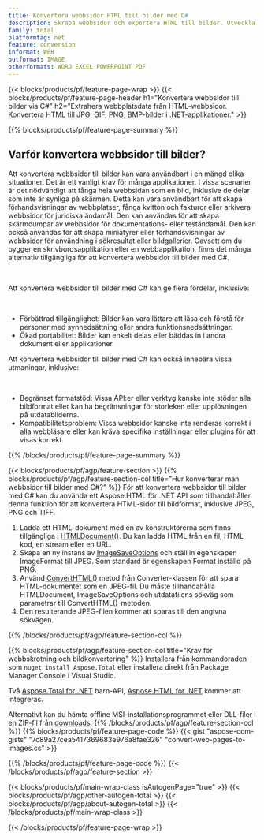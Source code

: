 ```yaml
---
title: Konvertera webbsidor HTML till bilder med C#
description: Skrapa webbsidor och exportera HTML till bilder. Utveckla .NET-applikationer för att skrapa webbplatsdata till JPEG, PNG, GIF, BMP etc. 
family: total
platformtag: net
feature: conversion
informat: WEB
outformat: IMAGE
otherformats: WORD EXCEL POWERPOINT PDF
---
```

{{< blocks/products/pf/feature-page-wrap >}}
{{< blocks/products/pf/feature-page-header h1="Konvertera webbsidor till bilder via C#" h2="Extrahera webbplatsdata från HTML-webbsidor. Konvertera HTML till JPG, GIF, PNG, BMP-bilder i .NET-applikationer." >}}

{{% blocks/products/pf/feature-page-summary %}}

<h2 class="heading-border">Varför konvertera webbsidor till bilder?</h2>
<p>Att konvertera webbsidor till bilder kan vara användbart i en mängd olika situationer. Det är ett vanligt krav för många applikationer. I vissa scenarier är det nödvändigt att fånga hela webbsidan som en bild, inklusive de delar som inte är synliga på skärmen. Detta kan vara användbart för att skapa förhandsvisningar av webbplatser, fånga kvitton och fakturor eller arkivera webbsidor för juridiska ändamål. Den kan användas för att skapa skärmdumpar av webbsidor för dokumentations- eller teständamål. Den kan också användas för att skapa miniatyrer eller förhandsvisningar av webbsidor för användning i sökresultat eller bildgallerier. Oavsett om du bygger en skrivbordsapplikation eller en webbapplikation, finns det många alternativ tillgängliga för att konvertera webbsidor till bilder med C#.</p><br />

<p>Att konvertera webbsidor till bilder med C# kan ge flera fördelar, inklusive:</p><br />
<ul>
<li>Förbättrad tillgänglighet: Bilder kan vara lättare att läsa och förstå för personer med synnedsättning eller andra funktionsnedsättningar.</li>
<li>Ökad portabilitet: Bilder kan enkelt delas eller bäddas in i andra dokument eller applikationer.</li>
</ul>
<p>Att konvertera webbsidor till bilder med C# kan också innebära vissa utmaningar, inklusive:</p><br />
<ul>
<li>Begränsat formatstöd: Vissa API:er eller verktyg kanske inte stöder alla bildformat eller kan ha begränsningar för storleken eller upplösningen på utdatabilderna.</li>
<li>Kompatibilitetsproblem: Vissa webbsidor kanske inte renderas korrekt i alla webbläsare eller kan kräva specifika inställningar eller plugins för att visas korrekt.</li>
</ul>
{{% /blocks/products/pf/feature-page-summary  %}}

{{< blocks/products/pf/agp/feature-section >}}
{{% blocks/products/pf/agp/feature-section-col title="Hur konverterar man webbsidor till bilder med C#?" %}}
För att konvertera webbsidor till bilder med C# kan du använda ett Aspose.HTML för .NET API som tillhandahåller denna funktion för att konvertera HTML-sidor till bildformat, inklusive JPEG, PNG och TIFF.</p>

1. Ladda ett HTML-dokument med en av konstruktörerna som finns tillgängliga i [HTMLDocument()](https://reference.aspose.com/html/net/aspose.html/htmldocument/). Du kan ladda HTML från en fil, HTML-kod, en stream eller en URL.
2. Skapa en ny instans av [ImageSaveOptions](https://reference.aspose.com/html/net/aspose.html.saving/imagesaveoptions/) och ställ in egenskapen ImageFormat till JPEG. Som standard är egenskapen Format inställd på PNG.
3. Använd [ConvertHTML()](https://reference.aspose.com/html/net/aspose.html.converters/converter/converthtml/) metod från Converter-klassen för att spara HTML-dokumentet som en JPEG-fil. Du måste tillhandahålla HTMLDocument, ImageSaveOptions och utdatafilens sökväg som parametrar till ConvertHTML()-metoden.
4. Den resulterande JPEG-filen kommer att sparas till den angivna sökvägen.
 
{{% /blocks/products/pf/agp/feature-section-col %}}

{{% blocks/products/pf/agp/feature-section-col title="Krav för webbskrotning och bildkonvertering" %}}
Installera från kommandoraden som ```nuget install Aspose.Total``` eller installera direkt från Package Manager Console i Visual Studio.

Två [Aspose.Total for .NET](https://products.aspose.com/total/net/) barn-API, [Aspose.HTML for .NET](https://products.aspose.com/html/net/) kommer att integreras.

Alternativt kan du hämta offline MSI-installationsprogrammet eller DLL-filer i en ZIP-fil från [downloads](https://releases.aspose.com/total/net).
{{% /blocks/products/pf/agp/feature-section-col %}}
{{% blocks/products/pf/feature-page-code %}}
{{< gist "aspose-com-gists" "7c89a27cea5417369683e976a8fae326" "convert-web-pages-to-images.cs" >}}

{{% /blocks/products/pf/feature-page-code %}}
{{< /blocks/products/pf/agp/feature-section >}}

{{< blocks/products/pf/main-wrap-class isAutogenPage="true" >}}
{{< blocks/products/pf/agp/other-autogen-total >}}
{{< blocks/products/pf/agp/about-autogen-total >}}
{{< /blocks/products/pf/main-wrap-class >}}

{{< /blocks/products/pf/feature-page-wrap >}}